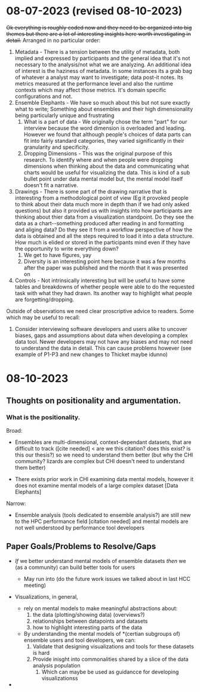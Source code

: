 # 08-07-2023 (revised 08-10-2023)

~~Ok everything is roughly coded now and they need to be organized into big themes but there are a lot of interesting insights here worth investigating in detail.~~ Arranged in no particular order:
1.  Metadata - There is a tension between the utility of metadata, both implied and expressed by participants and the general idea that it's not necessary to the analysis/not what we are analyzing. An additional idea of interest is the haziness of metadata. In some instances its a grab bag of whatever a analyst may want to investigate; data post-it notes. Its metrics measured at the performance level and also the runtime contexts which may affect those metrics. It's domain specific configurations and not.
2. Ensemble Elephants - We have so much about this but not sure exactly what to write; Something about ensembles and their high dimensionality being particularly unique and frustrating 
    1. What is a part of data - We originally chose the term "part" for our interview because the word dimension is overloaded and leading. However we found that although people's choices of data parts can fit into fairly standard categories, they varied significantly in their granularity and specificity.
    2. Dropping Dimensions - This was the original purpose of this research. To identify where and when people were dropping dimensions when thinking about the data and communicating what charts would be useful for visualizing the data. This is kind of a sub bullet point under data mental model but, the mental model itself doesn't fit a narrative.
3. Drawings - There is some part of the drawing narrative that is interesting from a methodological point of view (Eg it provoked people to think about their data much more in depth than if we had only asked questions) but also it provided us with insights into how participants are thinking about thier data from a visualization standpoint. Do they see the data as a chart--something produced after reading in and formatting and aliging data? Do they see it from a workflow perspective of how the data is obtained and all the steps required to load it into a data structure. How much is elided or stored in the participants mind even if they have the opportunity to write everything down?
    1. We get to have figures, yay
    2. Diversity is an interesting point here because it was a few months after the paper was published and the month that it was presented on
4. Controls - Not intrinsically interesting but will be useful to have some tables and breakdowns of whether people were able to do the requested task with what they had drawn. Its another way to highlight what people are forgetting/dropping. 

Outside of observations we need clear proscriptive advice to readers. Some which may be useful to recall:
1. Consider interviewing software developers and users alike to uncover biases, gaps and assumptions about data when developing a complex data tool. Newer developers may not have any biases and may not need to understand the data in detail. This can cause problems however (see example of P1-P3 and new changes to Thicket maybe idunno)


# 08-10-2023

## Thoughts on positionality and argumentation. 

### What is the positionality.

Broad:

- Ensembles are multi-dimensional, context-dependant datasets, that are difficult to track ([cite needed] < are we this citation? does this exist? is this our thesis?) so we need to understand them better (but why the CHI community? lizards are complex but CHI doesn't need to understand them better)

- There exists prior work in CHI examining data mental models, however it does not examine mental models of a large complex dataset [Data Elephants]

Narrow:

- Ensemble analysis (tools dedicated to ensemble analysis?) are still new to the HPC performance field [citation needed] and mental models are not well understood by performance tool developers


## Paper Goals/Problems to Resolve/Gaps

- *If* we better understand mental models of ensemble datasets *then* we (as a community) can build better tools for users
    - May run into (do the future work issues we talked about in last HCC meeting)

- Visualizations, in general, 
    - rely on mental models to make meaningful abstractions about: 
        1. the data (plotting/showing data) (overviews?)
        2. relationships between datapoints and datasets
        3. how to highlight interesting parts of the data
    - By understanding the mental models of *(certian subgroups of) ensemble users and tool developers, we can:
        1. Validate that designing visualizations and tools for these datasets is hard
        2. Provide inisght into commonalities shared by a slice of the data analysis population
            1. Which can maybe be used as guidancce for developing visualizationss

- 